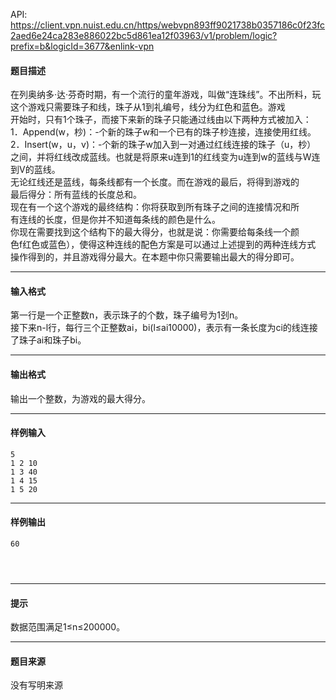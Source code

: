 API: https://client.vpn.nuist.edu.cn/https/webvpn893ff9021738b0357186c0f23fc2aed6e24ca283e886022bc5d861ea12f03963/v1/problem/logic?prefix=b&logicId=3677&enlink-vpn

#### 题目描述

在列奥纳多·达·芬奇时期，有一个流行的童年游戏，叫做“连珠线”。不出所料，玩这个游戏只需要珠子和线，珠子从1到礼编号，线分为红色和蓝色。游戏  
开始时，只有1个珠子，而接下来新的珠子只能通过线由以下两种方式被加入：  
1．Append(w，杪)：-个新的珠子w和一个已有的珠子杪连接，连接使用红线。  
2．Insert(w，u，v)：-个新的珠子w加入到一对通过红线连接的珠子（u，杪）  
之间，并将红线改成蓝线。也就是将原来u连到1的红线变为u连到w的蓝线与W连到V的蓝线。  
无论红线还是蓝线，每条线都有一个长度。而在游戏的最后，将得到游戏的  
最后得分：所有蓝线的长度总和。  
现在有一个这个游戏的最终结构：你将获取到所有珠子之间的连接情况和所  
有连线的长度，但是你并不知道每条线的颜色是什么。  
你现在需要找到这个结构下的最大得分，也就是说：你需要给每条线一个颜  
色f红色或蓝色），使得这种连线的配色方案是可以通过上述提到的两种连线方式  
操作得到的，并且游戏得分最大。在本题中你只需要输出最大的得分即可。   

---

#### 输入格式

第一行是一个正整数n，表示珠子的个数，珠子编号为1刭n。  
接下来n-l行，每行三个正整数ai，bi(l≤ai10000)，表示有一条长度为ci的线连接了珠子ai和珠子bi。  

---

#### 输出格式

输出一个整数，为游戏的最大得分。  

---

#### 样例输入
```
5
1 2 10
1 3 40
1 4 15
1 5 20
```

---

#### 样例输出
```
60 




```

---

#### 提示

数据范围满足1≤n≤200000。  

---

#### 题目来源

没有写明来源